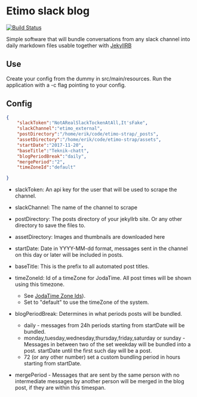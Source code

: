 # Etimo slack blog

[![Build Status](https://travis-ci.org/Etimo/etimo-slack-scraper.svg?branch=master)](https://travis-ci.org/Etimo/etimo-slack-scraper)

Simple software that will bundle conversations from any slack channel
into daily markdown files usable together with [JekyllRB](https://jekyllrb.com/)
## Use
Create your config from the dummy in src/main/resources.
Run the application with a -c flag pointing to your config.

## Config
```json
{
	"slackToken":"NotARealSlackTockenAtAll,It'sFake",
	"slackChannel":"etimo_external",
	"postDirectory":"/home/erik/code/etimo-strap/_posts",
	"assetDirectory":"/home/erik/code/etimo-strap/assets",
	"startDate":"2017-11-20",
	"baseTitle":"Teknik-chatt",
	"blogPeriodBreak":"daily",
	"mergePeriod":"2",
	"timeZoneId":"default"

}
```
- slackToken: An api key for the user that will be used to scrape the channel.
- slackChannel: The name of the channel to scrape
- postDirectory: The posts directory of your jekyllrb site. Or any other directory to save the files to.
- assetDirectory: Images and thumbnails are downloaded here
- startDate: Date in YYYY-MM-dd format, messages sent in the channel on this day or later will be included in posts.
- baseTitle: This is the prefix to all automated post titles.
- timeZoneId: Id of a timeZone for JodaTime. All post times will be shown using this timezone.
	- See [JodaTime Zone Ids](http://joda-time.sourceforge.net/timezones.html)).
	- Set to "default" to use the timeZone of the system.

- blogPeriodBreak: Determines in what periods posts will be bundled.
	- daily - messages from 24h periods starting from startDate will be bundled.
	- monday,tuesday,wednesday,thursday,friday,saturday or sunday - Messages in between two of the set weekday will be bundled into a post. startDate  until the first such day will be a post.
	- 72 (or any other number) set a custom bundling period in hours starting from startDate.
- mergePeriod - Messages that are sent by the same person with no intermediate messages by another person will be merged in the blog post, if they are within this timespan.
